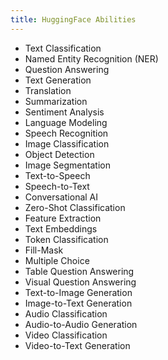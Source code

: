 ```yaml
---
title: HuggingFace Abilities
---
```


- Text Classification
- Named Entity Recognition (NER)
- Question Answering
- Text Generation
- Translation
- Summarization
- Sentiment Analysis
- Language Modeling
- Speech Recognition
- Image Classification
- Object Detection
- Image Segmentation
- Text-to-Speech
- Speech-to-Text
- Conversational AI
- Zero-Shot Classification
- Feature Extraction
- Text Embeddings
- Token Classification
- Fill-Mask
- Multiple Choice
- Table Question Answering
- Visual Question Answering
- Text-to-Image Generation
- Image-to-Text Generation
- Audio Classification
- Audio-to-Audio Generation
- Video Classification
- Video-to-Text Generation
